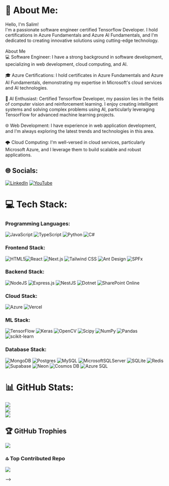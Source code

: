 # 💫 About Me:
Hello, I'm Salim!<br>I'm a passionate software engineer certified Tensorflow Developer. I hold certifications in Azure Fundamentals and Azure AI Fundamentals, and I'm dedicated to creating innovative solutions using cutting-edge technology.<br><br>About Me<br>💻 Software Engineer: I have a strong background in software development, specializing in web development, cloud computing, and AI.<br><br>🎓 Azure Certifications: I hold certificates in Azure Fundamentals and Azure AI Fundamentals, demonstrating my expertise in Microsoft's cloud services and AI technologies.<br><br>🤖 AI Enthusiast: Certified Tensorflow Developer, my passion lies in the fields of computer vision and reinforcement learning. I enjoy creating intelligent systems and solving complex problems using AI, particularly leveraging TensorFlow for advanced machine learning projects.<br><br>🌐 Web Development: I have experience in web application development, and I'm always exploring the latest trends and technologies in this area.<br><br>🌩️ Cloud Computing: I'm well-versed in cloud services, particularly Microsoft Azure, and I leverage them to build scalable and robust applications.

## 🌐 Socials:
[![LinkedIn](https://img.shields.io/badge/LinkedIn-%230077B5.svg?logo=linkedin&logoColor=white)](https://linkedin.com/in/salim4n) [![YouTube](https://img.shields.io/badge/YouTube-%23FF0000.svg?logo=YouTube&logoColor=white)](https://youtube.com/@UCQKy68Zd8PElyj5OrP22dqA) 

# 💻 Tech Stack:
### Programming Languages:
![JavaScript](https://img.shields.io/badge/javascript-%23323330.svg?style=for-the-badge&logo=javascript&logoColor=%23F7DF1E) ![TypeScript](https://img.shields.io/badge/typescript-%23007ACC.svg?style=for-the-badge&logo=typescript&logoColor=white) ![Python](https://img.shields.io/badge/python-3670A0?style=for-the-badge&logo=python&logoColor=ffdd54) ![C#](https://img.shields.io/badge/C%23-239120?style=for-the-badge&logo=c-sharp&logoColor=white)

### Frontend Stack:
![HTML5](https://img.shields.io/badge/html5-%23E34F26.svg?style=for-the-badge&logo=html5&logoColor=white)![React](https://img.shields.io/badge/react-%2320232a.svg?style=for-the-badge&logo=react&logoColor=%2361DAFB) ![Next.js](https://img.shields.io/badge/Next.js-%23000000.svg?style=for-the-badge&logo=next.js&logoColor=white) ![Tailwind CSS](https://img.shields.io/badge/tailwindcss-%231a202c.svg?style=for-the-badge&logo=tailwind-css&logoColor=white) ![Ant Design](https://img.shields.io/badge/ant%20design-%230170FE.svg?style=for-the-badge&logo=ant-design&logoColor=white) ![SPFx](https://img.shields.io/badge/SPFx-%23276DC3.svg?style=for-the-badge&logo=sharepoint&logoColor=white)


### Backend Stack:
![NodeJS](https://img.shields.io/badge/node.js-6DA55F?style=for-the-badge&logo=node.js&logoColor=white) ![Express.js](https://img.shields.io/badge/express.js-%23404d59.svg?style=for-the-badge&logo=express&logoColor=%2361DAFB) ![NestJS](https://img.shields.io/badge/NestJS-%23E0234E.svg?style=for-the-badge&logo=nestjs&logoColor=white) ![Dotnet](https://img.shields.io/badge/.NET-512BD4?style=for-the-badge&logo=.net&logoColor=white) ![SharePoint Online](https://img.shields.io/badge/SharePoint_Online-0078D4?style=for-the-badge&logo=sharepoint&logoColor=white)



### Cloud Stack:
![Azure](https://img.shields.io/badge/azure-%230072C6.svg?style=for-the-badge&logo=microsoftazure&logoColor=white) ![Vercel](https://img.shields.io/badge/vercel-%23000000.svg?style=for-the-badge&logo=vercel&logoColor=white)

### ML Stack:
![TensorFlow](https://img.shields.io/badge/TensorFlow-%23FF6F00.svg?style=for-the-badge&logo=TensorFlow&logoColor=white) ![Keras](https://img.shields.io/badge/Keras-%23D00000.svg?style=for-the-badge&logo=Keras&logoColor=white)  ![OpenCV](https://img.shields.io/badge/opencv-%23white.svg?style=for-the-badge&logo=opencv&logoColor=white) ![Scipy](https://img.shields.io/badge/SciPy-%230C55A5.svg?style=for-the-badge&logo=scipy&logoColor=%white) ![NumPy](https://img.shields.io/badge/numpy-%23013243.svg?style=for-the-badge&logo=numpy&logoColor=white) ![Pandas](https://img.shields.io/badge/pandas-%23150458.svg?style=for-the-badge&logo=pandas&logoColor=white) ![scikit-learn](https://img.shields.io/badge/scikit--learn-%23F7931E.svg?style=for-the-badge&logo=scikit-learn&logoColor=white)

### Database Stack:
![MongoDB](https://img.shields.io/badge/MongoDB-%234ea94b.svg?style=for-the-badge&logo=mongodb&logoColor=white) ![Postgres](https://img.shields.io/badge/postgres-%23316192.svg?style=for-the-badge&logo=postgresql&logoColor=white) ![MySQL](https://img.shields.io/badge/mysql-%2300000f.svg?style=for-the-badge&logo=mysql&logoColor=white) ![MicrosoftSQLServer](https://img.shields.io/badge/Microsoft%20SQL%20Server-CC2927?style=for-the-badge&logo=microsoft%20sql%20server&logoColor=white) ![SQLite](https://img.shields.io/badge/sqlite-%2307405e.svg?style=for-the-badge&logo=sqlite&logoColor=white) ![Redis](https://img.shields.io/badge/redis-%23DD0031.svg?style=for-the-badge&logo=redis&logoColor=white) ![Supabase](https://img.shields.io/badge/Supabase-3ECF8E?style=for-the-badge&logo=supabase&logoColor=white) ![Neon](https://img.shields.io/badge/Neon-%23FF4088.svg?style=for-the-badge&logo=Neon&logoColor=white) ![Cosmos DB](https://img.shields.io/badge/Azure%20Cosmos%20DB-002050?style=for-the-badge&logo=azurecosmosdb&logoColor=white) ![Azure SQL](https://img.shields.io/badge/Azure%20SQL-CC2927?style=for-the-badge&logo=microsoft%20sql%20server&logoColor=white)

# 📊 GitHub Stats:
![](https://github-readme-stats.vercel.app/api?username=salim4n&theme=dark&hide_border=false&include_all_commits=false&count_private=false)<br/>
![](https://github-readme-streak-stats.herokuapp.com/?user=salim4n&theme=dark&hide_border=false)<br/>
![](https://github-readme-stats.vercel.app/api/top-langs/?username=salim4n&theme=dark&hide_border=false&include_all_commits=false&count_private=false&layout=compact)

## 🏆 GitHub Trophies
![](https://github-profile-trophy.vercel.app/?username=salim4n&theme=tokyonight&no-frame=false&no-bg=false&margin-w=4)

### 🔝 Top Contributed Repo
![](https://github-contributor-stats.vercel.app/api?username=salim4n&limit=5&theme=dark&combine_all_yearly_contributions=true)


<!-- Proudly created with GPRM ( https://gprm.itsvg.in ) -->


-->
